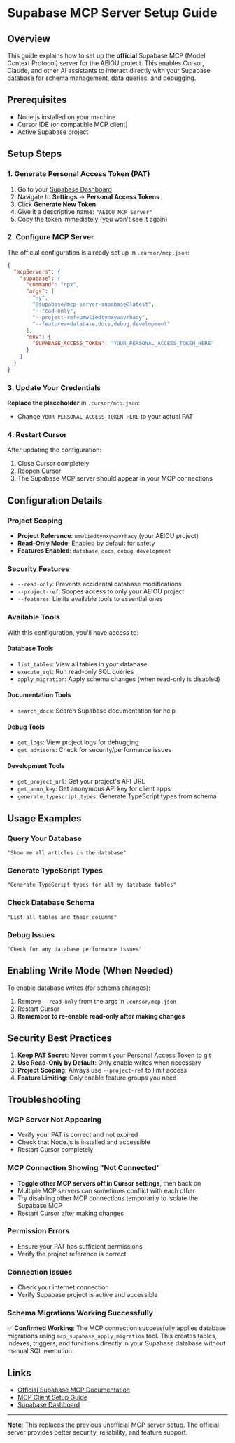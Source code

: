# Supabase MCP Server Setup Guide

## Overview

This guide explains how to set up the **official** Supabase MCP (Model Context Protocol) server for the AEIOU project. This enables Cursor, Claude, and other AI assistants to interact directly with your Supabase database for schema management, data queries, and debugging.

## Prerequisites

- Node.js installed on your machine
- Cursor IDE (or compatible MCP client)
- Active Supabase project

## Setup Steps

### 1. Generate Personal Access Token (PAT)

1. Go to your [Supabase Dashboard](https://supabase.com/dashboard)
2. Navigate to **Settings** → **Personal Access Tokens**
3. Click **Generate New Token**
4. Give it a descriptive name: `"AEIOU MCP Server"`
5. Copy the token immediately (you won't see it again)

### 2. Configure MCP Server

The official configuration is already set up in `.cursor/mcp.json`:

```json
{
  "mcpServers": {
    "supabase": {
      "command": "npx",
      "args": [
        "-y",
        "@supabase/mcp-server-supabase@latest",
        "--read-only",
        "--project-ref=umwliedtynxywavrhacy",
        "--features=database,docs,debug,development"
      ],
      "env": {
        "SUPABASE_ACCESS_TOKEN": "YOUR_PERSONAL_ACCESS_TOKEN_HERE"
      }
    }
  }
}
```

### 3. Update Your Credentials

**Replace the placeholder** in `.cursor/mcp.json`:
- Change `YOUR_PERSONAL_ACCESS_TOKEN_HERE` to your actual PAT

### 4. Restart Cursor

After updating the configuration:
1. Close Cursor completely
2. Reopen Cursor
3. The Supabase MCP server should appear in your MCP connections

## Configuration Details

### Project Scoping
- **Project Reference**: `umwliedtynxywavrhacy` (your AEIOU project)
- **Read-Only Mode**: Enabled by default for safety
- **Features Enabled**: `database`, `docs`, `debug`, `development`

### Security Features
- `--read-only`: Prevents accidental database modifications
- `--project-ref`: Scopes access to only your AEIOU project
- `--features`: Limits available tools to essential ones

### Available Tools

With this configuration, you'll have access to:

#### Database Tools
- `list_tables`: View all tables in your database
- `execute_sql`: Run read-only SQL queries
- `apply_migration`: Apply schema changes (when read-only is disabled)

#### Documentation Tools
- `search_docs`: Search Supabase documentation for help

#### Debug Tools
- `get_logs`: View project logs for debugging
- `get_advisors`: Check for security/performance issues

#### Development Tools
- `get_project_url`: Get your project's API URL
- `get_anon_key`: Get anonymous API key for client apps
- `generate_typescript_types`: Generate TypeScript types from schema

## Usage Examples

### Query Your Database
```
"Show me all articles in the database"
```

### Generate TypeScript Types
```
"Generate TypeScript types for all my database tables"
```

### Check Database Schema
```
"List all tables and their columns"
```

### Debug Issues
```
"Check for any database performance issues"
```

## Enabling Write Mode (When Needed)

To enable database writes (for schema changes):

1. Remove `--read-only` from the args in `.cursor/mcp.json`
2. Restart Cursor
3. **Remember to re-enable read-only after making changes**

## Security Best Practices

1. **Keep PAT Secret**: Never commit your Personal Access Token to git
2. **Use Read-Only by Default**: Only enable writes when necessary
3. **Project Scoping**: Always use `--project-ref` to limit access
4. **Feature Limiting**: Only enable feature groups you need

## Troubleshooting

### MCP Server Not Appearing
- Verify your PAT is correct and not expired
- Check that Node.js is installed and accessible
- Restart Cursor completely

### MCP Connection Showing "Not Connected"
- **Toggle other MCP servers off in Cursor settings**, then back on
- Multiple MCP servers can sometimes conflict with each other
- Try disabling other MCP connections temporarily to isolate the Supabase MCP
- Restart Cursor after making changes

### Permission Errors
- Ensure your PAT has sufficient permissions
- Verify the project reference is correct

### Connection Issues
- Check your internet connection
- Verify Supabase project is active and accessible

### Schema Migrations Working Successfully
✅ **Confirmed Working**: The MCP connection successfully applies database migrations using `mcp_supabase_apply_migration` tool. This creates tables, indexes, triggers, and functions directly in your Supabase database without manual SQL execution.

## Links

- [Official Supabase MCP Documentation](https://github.com/supabase-community/supabase-mcp)
- [MCP Client Setup Guide](https://supabase.com/blog/mcp-server)
- [Supabase Dashboard](https://supabase.com/dashboard)

---

**Note**: This replaces the previous unofficial MCP server setup. The official server provides better security, reliability, and feature support.
